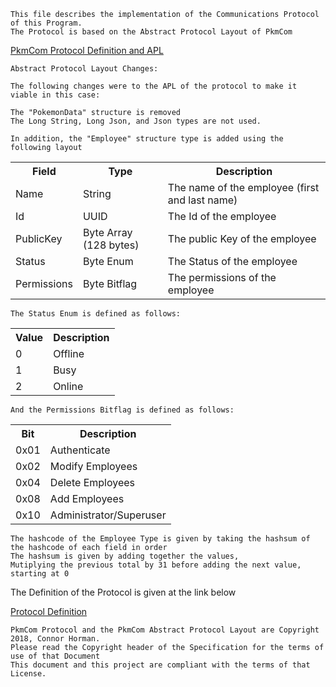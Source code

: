 	This file describes the implementation of the Communications Protocol of this Program.
	The Protocol is based on the Abstract Protocol Layout of PkmCom 
   [PkmCom Protocol Definition and APL](<https://docs.google.com/document/d/1hqRjaHQU3yXQVvzzb8121tUnnlGSVQq62ASIj7fCtBM>)

	Abstract Protocol Layout Changes:

	The following changes were to the APL of the protocol to make it viable in this case:
	
	The "PokemonData" structure is removed
	The Long String, Long Json, and Json types are not used.
	
	In addition, the "Employee" structure type is added using the following layout
<table>
	<tr>
		<th>Field</th>
		<th>Type</th>
		<th>Description</th>
	</tr>
	<tr>
		<td>Name</td>
		<td>String</td>
		<td>The name of the employee (first and last name)</td>
	</tr>
	<tr>
		<td>Id</td>
		<td>UUID</td>
		<td>The Id of the employee</td>
	</tr>
	<tr>
		<td>PublicKey</td>
		<td>Byte Array (128 bytes)</td>
		<td>The public Key of the employee</td>
	</tr>
	<tr>
		<td>Status</td>
		<td>Byte Enum</td>
		<td>The Status of the employee</td>
	</tr>
	<tr>
		<td>Permissions</td>
		<td>Byte Bitflag</td>
		<td>The permissions of the employee</td>
	</tr>
</table>

	The Status Enum is defined as follows:
<table>
	<tr>
		<th>Value</th>
		<th>Description</th>
	</tr>
	<tr>
		<td>0</td>
		<td>Offline</td>
	</tr>
	<tr>
		<td>1</td>
		<td>Busy</td>
	</tr>
	<tr>
		<td>2</td>
		<td>Online</td>
	</tr>
</table>

	And the Permissions Bitflag is defined as follows:
<table>
	<tr>
		<th>Bit</th>
		<th>Description</th>
	</tr>
	<tr>
		<td>0x01</td>
		<td>Authenticate</td>
	</tr>
	<tr>
		<td>0x02</td>
		<td>Modify Employees</td>
	</tr>
	<tr>
		<td>0x04</td>
		<td>Delete Employees</td>
	</tr>
	<tr>
		<td>0x08</td>
		<td>Add Employees</td>
	</tr>
	<tr>
		<td>0x10</td>
		<td>Administrator/Superuser</td>
	</tr>
</table>

	The hashcode of the Employee Type is given by taking the hashsum of the hashcode of each field in order
	The hashsum is given by adding together the values, 
	Mutiplying the previous total by 31 before adding the next value, starting at 0


The Definition of the Protocol is given at the link below

[Protocol Definition](https://docs.google.com/document/d/1j5r-z6lJQ3zyhib1KpUsrSG0lSR8E20drOiNftBqHmM/edit?usp=sharing)
		
	
	

	PkmCom Protocol and the PkmCom Abstract Protocol Layout are Copyright 2018, Connor Horman.
	Please read the Copyright header of the Specification for the terms of use of that Document
	This document and this project are compliant with the terms of that License.
